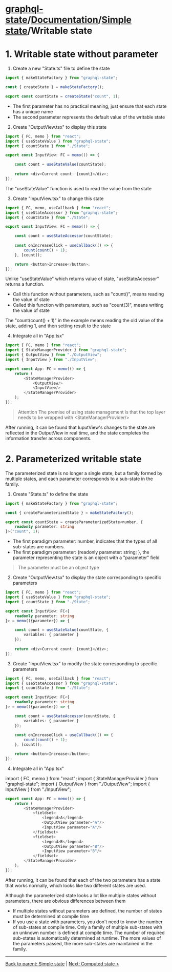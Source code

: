 # [graphql-state](https://github.com/babyfish-ct/graphql-state)/[Documentation](../README.md)/[Simple state](./README.md)/Writable state

# 1. Writable state without parameter

1. Create a new "State.ts" file to define the state
```ts
import { makeStateFactory } from "graphql-state";

const { createState } = makeStateFactory();

export const countState = createState("count", 1);
```
- The first parameter has no practical meaning, just ensure that each state has a unique name
- The second parameter represents the default value of the writable state

2. Create "OutputView.tsx" to display this state
```ts
import { FC, memo } from "react";
import { useStateValue } from "graphql-state";
import { countState } from "./State";

export const InputView: FC = memo(() => {

    const count = useStateValue(countState);
    
    return <div>Current count: {count}</div>;
});

```
The "useStateValue" function is used to read the value from the state

3. Create "InputView.tsx" to change this state
```ts
import { FC, memo, useCallback } from "react";
import { useStateAccessor } from "graphql-state";
import { countState } from "./State";

export const InputView: FC = memo(() => {

    const count = useStateAccessor(countState);
    
    const onIncreaseClick = useCallback(() => {
        count(count() + 1);
    }, [count]);

    return <button>Increase</button>;
});
```

Unlike "useStateValue" which returns value of state, "useStateAccessor" returns a function.
- Call this function without parameters, such as "count()", means reading the value of state
- Called this function with parameters, such as "count(3)", means writing the value of state

The "count(count() + 1)" in the example means reading the old value of the state, adding 1, and then setting result to the state

4. Integrate all in "App.tsx"
```ts
import { FC, memo } from "react";
import { StateManagerProvider } from "graphql-state";
import { OutputView } from "./OutputView";
import { InputView } from "./InputView";

export const App: FC = memo(() => {
    return (
        <StateManagerProvider>
            <OutputView/>
            <InputView/>
        </StateManagerProvider>
    );
});
```
> Attention
> The premise of using state management is that the top layer needs to be wrapped with &lt;StateManagerProvider/&gt;

After running, it can be found that IuputView's changes to the state are reflected in the OutputView in real time, and the state completes the information transfer across components.

# 2. Parameterized writable state

The parameterized state is no longer a single state, but a family formed by multiple states, and each parameter corresponds to a sub-state in the family.

1. Create "State.ts" to define the state
```ts
import { makeStateFactory } from "graphql-state";

const { createParameterizedState } = makeStateFactory();

export const countState = createParameterizedState<number, {
    readonly parameter: string
}>("count", 1);
```
- The first paradigm parameter: number, indicates that the types of all sub-states are numbers.
- The first paradigm parameter: {readonly parameter: string; }, the parameter representing the state is an object with a "parameter" field

> The parameter must be an object type

2. Create "OutputView.tsx" to display the state corresponding to specific parameters
```ts
import { FC, memo } from "react";
import { useStateValue } from "graphql-state";
import { countState } from "./State";

export const InputView: FC<{
    readonly parameter: string
}> = memo(({parameter}) => {

    const count = useStateValue(countState, {
        variables: { parameter }
    });
    
    return <div>Current count: {count}</div>;
});

```

3. Create "InputView.tsx" to modify the state corresponding to specific parameters
```ts
import { FC, memo, useCallback } from "react";
import { useStateAccessor } from "graphql-state";
import { countState } from "./State";

export const InputView: FC<{
    readonly parameter: string
}> = memo(({parameter}) => {

    const count = useStateAccessor(countState, {
        variables: { parameter }
    });
    
    const onIncreaseClick = useCallback(() => {
        count(count() + 1);
    }, [count]);

    return <button>Increase</button>;
});
```

4. Integrate all in "App.tsx"

import { FC, memo } from "react";
import { StateManagerProvider } from "graphql-state";
import { OutputView } from "./OutputView";
import { InputView } from "./InputView";

```ts
export const App: FC = memo(() => {
    return (
        <StateManagerProvider>
            <fieldset>
                <legend>A</legend>
                <OutputView parameter="A"/>
                <InputView parameter="A"/>
            </fieldset>
            <fieldset>
                <legend>B</legend>
                <OutputView parameter="B"/>
                <InputView parameter="B"/>
            </fieldset>
        </StateManagerProvider>
    );
});
```
After running, it can be found that each of the two parameters has a state that works normally, which looks like two different states are used.

Although the parameterized state looks a lot like multiple states without parameters, there are obvious differences between them
- If multiple states without parameters are defined, the number of states must be determined at compile time
- If you use a state with parameters, you don't need to know the number of sub-states at compile time. Only a family of multiple sub-states with an unknown number is defined at compile time. The number of required sub-states is automatically determined at runtime. The more values of the parameters passed, the more sub-states are maintained in the family.

-------------------------------------------------------------
[Back to parent: Simple state](./README.md) | [Next: Computed state >](./computed.md)

